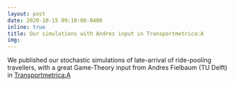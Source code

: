 ```yaml
---
layout: post
date: 2020-10-15 09:10:00-0400
inline: true
title: Our simulations with Andres input in Transportmetrica:A
img:
---
```


We published our stochastic simulations of late-arrival of ride-pooling travellers, with a great Game-Theory input from Andres Fielbaum (TU Delft) in [Transportmetrica:A](https://www.linkedin.com/posts/oded-cats-45282223_if-you-are-late-everyone-is-late-late-passenger-activity-6721738430096699392-rgGx)
